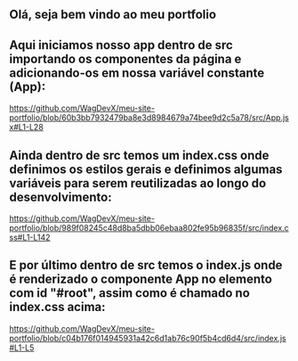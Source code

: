 ## Olá, seja bem vindo ao meu portfolio

## Aqui iniciamos nosso app dentro de src importando os componentes da página e adicionando-os em nossa variável constante (App):
https://github.com/WagDevX/meu-site-portfolio/blob/60b3bb7932479ba8e3d8984679a74bee9d2c5a78/src/App.jsx#L1-L28

## Ainda dentro de src temos um index.css onde definimos os estilos gerais e definimos algumas variáveis para serem reutilizadas ao longo do desenvolvimento:
https://github.com/WagDevX/meu-site-portfolio/blob/989f08245c48d8ba5dbb06ebaa802fe95b96835f/src/index.css#L1-L142

## E por último dentro de src temos o index.js onde é renderizado o componente App no elemento com id "#root", assim como é chamado no index.css acima:
https://github.com/WagDevX/meu-site-portfolio/blob/c04b176f014945931a42c6d1ab76c90f5b4cd6d4/src/index.js#L1-L5

